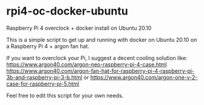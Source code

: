 # rpi4-oc-docker-ubuntu
Raspberry Pi 4 overclock + docker install on Ubuntu 20.10

This is a simple script to get up and running with docker on Ubuntu 20.10 on a Raspberry Pi 4 + argon fan hat.

If you want to overclock your Pi, I suggest a decent cooling solution like:
https://www.argon40.com/argon-neo-raspberry-pi-4-case.html
https://www.argon40.com/argon-fan-hat-for-raspberry-pi-4-raspberry-pi-3b-and-raspberry-pi-3-b.html
or 
https://www.argon40.com/argon-one-v-2-case-for-raspberry-pi-5.html


Feel free to edit this script for your own needs.

